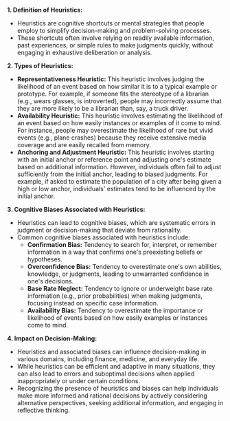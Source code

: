 

**1. Definition of Heuristics:**
   - Heuristics are cognitive shortcuts or mental strategies that people employ to simplify decision-making and problem-solving processes.
   - These shortcuts often involve relying on readily available information, past experiences, or simple rules to make judgments quickly, without engaging in exhaustive deliberation or analysis.

**2. Types of Heuristics:**
   - **Representativeness Heuristic:** This heuristic involves judging the likelihood of an event based on how similar it is to a typical example or prototype. For example, if someone fits the stereotype of a librarian (e.g., wears glasses, is introverted), people may incorrectly assume that they are more likely to be a librarian than, say, a truck driver.
   - **Availability Heuristic:** This heuristic involves estimating the likelihood of an event based on how easily instances or examples of it come to mind. For instance, people may overestimate the likelihood of rare but vivid events (e.g., plane crashes) because they receive extensive media coverage and are easily recalled from memory.
   - **Anchoring and Adjustment Heuristic:** This heuristic involves starting with an initial anchor or reference point and adjusting one's estimate based on additional information. However, individuals often fail to adjust sufficiently from the initial anchor, leading to biased judgments. For example, if asked to estimate the population of a city after being given a high or low anchor, individuals' estimates tend to be influenced by the initial anchor.

**3. Cognitive Biases Associated with Heuristics:**
   - Heuristics can lead to cognitive biases, which are systematic errors in judgment or decision-making that deviate from rationality.
   - Common cognitive biases associated with heuristics include:
     - **Confirmation Bias:** Tendency to search for, interpret, or remember information in a way that confirms one's preexisting beliefs or hypotheses.
     - **Overconfidence Bias:** Tendency to overestimate one's own abilities, knowledge, or judgments, leading to unwarranted confidence in one's decisions.
     - **Base Rate Neglect:** Tendency to ignore or underweight base rate information (e.g., prior probabilities) when making judgments, focusing instead on specific case information.
     - **Availability Bias:** Tendency to overestimate the importance or likelihood of events based on how easily examples or instances come to mind.

**4. Impact on Decision-Making:**
   - Heuristics and associated biases can influence decision-making in various domains, including finance, medicine, and everyday life.
   - While heuristics can be efficient and adaptive in many situations, they can also lead to errors and suboptimal decisions when applied inappropriately or under certain conditions.
   - Recognizing the presence of heuristics and biases can help individuals make more informed and rational decisions by actively considering alternative perspectives, seeking additional information, and engaging in reflective thinking.

